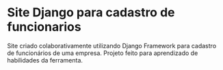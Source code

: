 # Site Django para cadastro de funcionarios
Site criado colaborativamente utilizando Django Framework para cadastro de funcionários de uma empresa. Projeto feito para aprendizado de habilidades da ferramenta.
